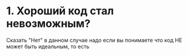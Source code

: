 # 1. Хороший код стал невозможным?

Сказать "Нет" в данном случае надо если вы понимаете что код НЕ может быть идеальным, то есть 